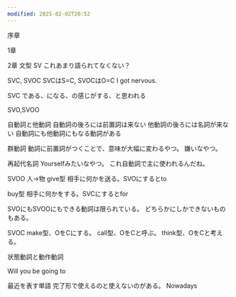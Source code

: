 ```yaml
---
modified: 2025-02-02T20:52
---
```


序章

1章

2章
文型
SV
これあまり語られてなくない？

SVC, SVOC
SVCはS=C, SVOCはO=C
I got nervous.

SVC
である、になる、の感じがする、と思われる


SVO,SVOO


自動詞と他動詞
自動詞の後ろには前置詞は来ない
他動詞の後ろには名詞が来ない
自動詞にも他動詞にもなる動詞がある


群動詞
動詞に前置詞がつくことで、意味が大幅に変わるやつ。
嫌いなやつ。

再起代名詞
Yourselfみたいなやつ。
これ自動詞で主に使われるんだね。

SVOO
人→物
give型
相手に何かを送る。SVOにするとto

buy型
相手に何かをする。SVCにするとfor

SVOにもSVOOにもできる動詞は限られている。
どちらかにしかできないものもある。

SVOC
make型、OをCにする。
call型、OをCと呼ぶ。
think型、OをCと考える。


状態動詞と動作動詞

Will you be going to 


最近を表す単語
完了形で使えるのと使えないのがある。
Nowadays


